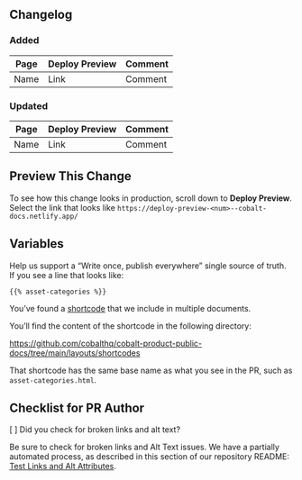 ## Changelog

### Added

| Page | Deploy Preview | Comment |
| ----- | ----- | ----- |
| Name | Link | Comment |

### Updated

| Page | Deploy Preview | Comment |
| ----- | ----- | ----- |
| Name | Link | Comment |

## Preview This Change

To see how this change looks in production, scroll down to **Deploy Preview**. Select the link that looks like `https://deploy-preview-<num>--cobalt-docs.netlify.app/`

## Variables

Help us support a “Write once, publish everywhere” single source of truth. If you see a line that looks like:

`{{% asset-categories %}}`

You’ve found a [shortcode](https://gohugo.io/content-management/shortcodes/) that we include in multiple documents.

You’ll find the content of the shortcode in the following directory:

https://github.com/cobalthq/cobalt-product-public-docs/tree/main/layouts/shortcodes

That shortcode has the same base name as what you see in the PR, such as `asset-categories.html`.

## Checklist for PR Author

[ ] Did you check for broken links and alt text?

Be sure to check for broken links and Alt Text issues. We have a partially automated process,
as described in this section of our repository README:
[Test Links and Alt Attributes](https://github.com/cobalthq/cobalt-product-public-docs/blob/main/README.md#test-links-and-alt-attributes).
